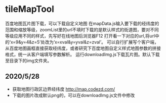 # tileMapTool
百度地图瓦片图下载，可以下载自定义地图
在mapData.js输入要下载的经纬度的范围和缩放等级，zoomList里的url不填时下载的是默认样式的街道图，要对不同等级应用不同的样式，先写好在线地图后浏览器F12
打开看一下对应的url,将url中的‘x=9&y=4&z=5’处改为‘x=xval&y=yval&z=zval’。
可以自行扩展写个客户端，从百度地图画框直接获取经纬度，或者研究下百度地图自定义样式地图参数的拼接格式，统一从客户端填写参数解析。
运行downloadImg.js下载瓦片图。默认下载至目录下的img文件夹。

## 2020/5/28

- 获取地图行政区边界经纬度 http://map.codezd.com/
- 下载的图片改成默认png的，可以在downloadImg.js文件中修改
